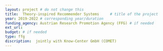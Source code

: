 ```yaml
---
layout: project # do not change this
title: 	Theory-inspired Recommender Systems 	# title of the project
year: 2019-2022	# corresponding year/duration
funding_agency: Austrian Research Promotion Agency (FFG) # if needed
ext_url: 
budget: # if needed
type: ffg 
discription:  jointly with Know-Center GmbH (COMET)
---
```

